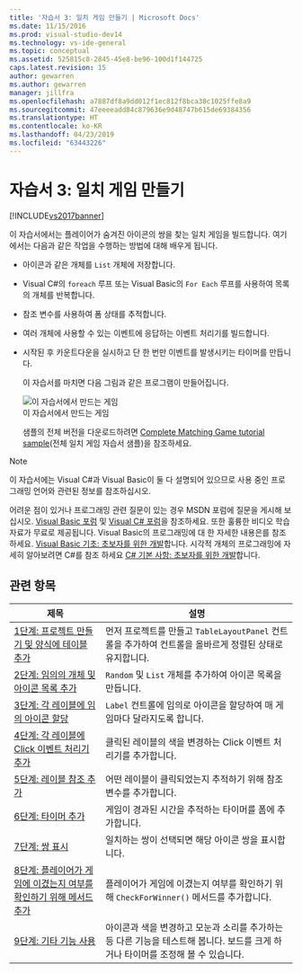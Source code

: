 ```yaml
---
title: '자습서 3: 일치 게임 만들기 | Microsoft Docs'
ms.date: 11/15/2016
ms.prod: visual-studio-dev14
ms.technology: vs-ide-general
ms.topic: conceptual
ms.assetid: 525815c8-2845-45e8-be96-100d1f144725
caps.latest.revision: 15
author: gewarren
ms.author: gewarren
manager: jillfra
ms.openlocfilehash: a7887df8a9dd012f1ec812f8bca38c1025ffe8a9
ms.sourcegitcommit: 47eeeeadd84c879636e9d48747b615de69384356
ms.translationtype: HT
ms.contentlocale: ko-KR
ms.lasthandoff: 04/23/2019
ms.locfileid: "63443226"
---
```

# <a name="tutorial-3-create-a-matching-game"></a>자습서 3: 일치 게임 만들기
[!INCLUDE[vs2017banner](../includes/vs2017banner.md)]

이 자습서에서는 플레이어가 숨겨진 아이콘의 쌍을 찾는 일치 게임을 빌드합니다. 여기에서는 다음과 같은 작업을 수행하는 방법에 대해 배우게 됩니다.  
  
- 아이콘과 같은 개체를 `List` 개체에 저장합니다.  
  
- Visual C#의 `foreach` 루프 또는 Visual Basic의 `For Each` 루프를 사용하여 목록의 개체를 반복합니다.  
  
- 참조 변수를 사용하여 폼 상태를 추적합니다.  
  
- 여러 개체에 사용할 수 있는 이벤트에 응답하는 이벤트 처리기를 빌드합니다.  
  
- 시작된 후 카운트다운을 실시하고 단 한 번만 이벤트를 발생시키는 타이머를 만듭니다.  
  
  이 자습서를 마치면 다음 그림과 같은 프로그램이 만들어집니다.  
  
  ![이 자습서에서 만드는 게임](../ide/media/express-finishedgame.png "Express_FinishedGame")  
  이 자습서에서 만드는 게임  
  
  샘플의 전체 버전을 다운로드하려면 [Complete Matching Game tutorial sample](http://code.msdn.microsoft.com/Complete-Matching-Game-4cffddba)(전체 일치 게임 자습서 샘플)을 참조하세요.  
  
> [!NOTE]
> 이 자습서에는 Visual C#과 Visual Basic이 둘 다 설명되어 있으므로 사용 중인 프로그래밍 언어와 관련된 정보를 참조하십시오.  
  
 어려운 점이 있거나 프로그래밍 관련 질문이 있는 경우 MSDN 포럼에 질문을 게시해 보십시오. [Visual Basic 포럼](http://social.msdn.microsoft.com/Forums/home?forum=vbgeneral) 및 [Visual C# 포럼](http://social.msdn.microsoft.com/Forums/home?forum=csharpgeneral)을 참조하세요. 또한 훌륭한 비디오 학습 자료가 무료로 제공됩니다. Visual Basic의 프로그래밍에 대 한 자세한 내용은를 참조 하세요. [Visual Basic 기초: 초보자를 위한 개발](http://channel9.msdn.com/Series/Visual-Basic-Development-for-Absolute-Beginners)합니다. 시각적 개체의 프로그래밍에 자세히 알아보려면 C#를 참조 하세요 [ C# 기본 사항: 초보자를 위한 개발](http://channel9.msdn.com/Series/C-Sharp-Fundamentals-Development-for-Absolute-Beginners)합니다.  
  
## <a name="related-topics"></a>관련 항목  
  
|제목|설명|  
|-----------|-----------------|  
|[1단계: 프로젝트 만들기 및 양식에 테이블 추가](../ide/step-1-create-a-project-and-add-a-table-to-your-form.md)|먼저 프로젝트를 만들고 `TableLayoutPanel` 컨트롤을 추가하여 컨트롤을 올바르게 정렬된 상태로 유지합니다.|  
|[2단계: 임의의 개체 및 아이콘 목록 추가](../ide/step-2-add-a-random-object-and-a-list-of-icons.md)|`Random` 및 `List` 개체를 추가하여 아이콘 목록을 만듭니다.|  
|[3단계: 각 레이블에 임의 아이콘 할당](../ide/step-3-assign-a-random-icon-to-each-label.md)|`Label` 컨트롤에 임의로 아이콘을 할당하여 매 게임마다 달라지도록 합니다.|  
|[4단계: 각 레이블에 Click 이벤트 처리기 추가](../ide/step-4-add-a-click-event-handler-to-each-label.md)|클릭된 레이블의 색을 변경하는 Click 이벤트 처리기를 추가합니다.|  
|[5단계: 레이블 참조 추가](../ide/step-5-add-label-references.md)|어떤 레이블이 클릭되었는지 추적하기 위해 참조 변수를 추가합니다.|  
|[6단계: 타이머 추가](../ide/step-6-add-a-timer.md)|게임이 경과된 시간을 추적하는 타이머를 폼에 추가합니다.|  
|[7단계: 쌍 표시](../ide/step-7-keep-pairs-visible.md)|일치하는 쌍이 선택되면 해당 아이콘 쌍을 표시합니다.|  
|[8단계: 플레이어가 게임에 이겼는지 여부를 확인하기 위해 메서드 추가](../ide/step-8-add-a-method-to-verify-whether-the-player-won.md)|플레이어가 게임에 이겼는지 여부를 확인하기 위해 `CheckForWinner()` 메서드를 추가합니다.|  
|[9단계: 기타 기능 사용](../ide/step-9-try-other-features.md)|아이콘과 색을 변경하고 모눈과 소리를 추가하는 등 다른 기능을 테스트해 봅니다. 보드를 크게 하거나 타이머를 조정해 볼 수 있습니다.|
